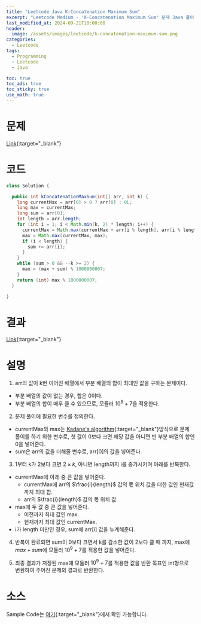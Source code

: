 ```yaml
---
title: "Leetcode Java K-Concatenation Maximum Sum"
excerpt: "Leetcode Medium - 'K-Concatenation Maximum Sum' 문제 Java 풀이"
last_modified_at: 2024-09-21T10:00:00
header:
  image: /assets/images/leetcode/k-concatenation-maximum-sum.png
categories:
  - Leetcode
tags:
  - Programming
  - Leetcode
  - Java

toc: true
toc_ads: true
toc_sticky: true
use_math: true
---
```

# 문제
[Link](https://leetcode.com/problems/k-concatenation-maximum-sum/){:target="_blank"}

# 코드
```java
class Solution {

  public int kConcatenationMaxSum(int[] arr, int k) {
    long currentMax = arr[0] > 0 ? arr[0] : 0L;
    long max = currentMax;
    long sum = arr[0];
    int length = arr.length;
    for (int i = 1; i < Math.min(k, 2) * length; i++) {
      currentMax = Math.max(currentMax + arr[i % length], arr[i % length]);
      max = Math.max(currentMax, max);
      if (i < length) {
        sum += arr[i];
      }
    }
    while (sum > 0 && --k >= 2) {
      max = (max + sum) % 1000000007;
    }
    return (int) max % 1000000007;
  }

}
```

# 결과
[Link](https://leetcode.com/problems/k-concatenation-maximum-sum/submissions/1396950798/){:target="_blank"}

# 설명
1. arr의 값이 k번 이어진 배열에서 부분 배열의 합이 최대인 값을 구하는 문제이다.
- 부분 배열의 값이 없는 경우, 합은 0이다.
- 부분 배열의 합이 매우 클 수 있으므로, 모듈러 $10^9 + 7$을 적용한다.

2. 문제 풀이에 필요한 변수를 정의한다.
- currentMax와 max는 [Kadane's algorithm](https://en.wikipedia.org/wiki/Maximum_subarray_problem#Kadane's_algorithm){:target="_blank"}방식으로 문제 풀이를 하기 위한 변수로, 첫 값이 0보다 크면 해당 값을 아니면 빈 부분 배열의 합인 0을 넣어준다.
- sum은 arr의 값을 더해줄 변수로, arr[0]의 값을 넣어준다.

3. 1부터 k가 2보다 크면 $2 \times k$, 아니면 length까지 i를 증가시키며 아래를 반복한다.
- currentMax에 아래 중 큰 값을 넣어준다.
  - currentMax에 arr의 $\frac{i}{length}$ 값의 몫 위치 값을 더한 값인 현재값까지 최대 합.
  - arr의 $\frac{i}{length}$ 값의 몫 위치 값.
- max에 두 값 중 큰 값을 넣어준다.
  - 이전까지 최대 값인 max.
  - 현재까지 최대 값인 currentMax.
- i가 length 미만인 경우, sum에 arr[i] 값을 누계해준다.

4. 반복이 완료되면 sum이 0보다 크면서 k를 감소한 값이 2보다 클 때 까지, max에 $max + sum$에 모듈러 $10^9 + 7$를 적용한 값을 넣어준다.

5. 최종 결과가 저장된 max애 모듈러 $10^9 + 7$를 적용한 값을 반환 목표인 int형으로 변환하여 주어진 문제의 결과로 반환한다.

# 소스
Sample Code는 [여기](https://github.com/GracefulSoul/leetcode/blob/master/src/main/java/gracefulsoul/problems/KConcatenationMaximumSum.java){:target="_blank"}에서 확인 가능합니다.